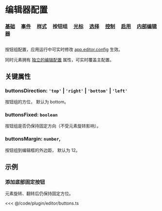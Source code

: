 <script setup>
import Case from '/component/Case.vue'
</script>

# 编辑器配置

### [基础](/plugin/in/editor/config/base.md) &nbsp; &nbsp; [事件](/plugin/in/editor/config/event.md) &nbsp; &nbsp; [样式](/plugin/in/editor/config/style.md) &nbsp; &nbsp; 按钮组 &nbsp; &nbsp; [光标](/plugin/in/editor/config/cursor.md) &nbsp; &nbsp; [选择](/plugin/in/editor/config/select.md) &nbsp; &nbsp; [控制](/plugin/in/editor/config/control.md) &nbsp; &nbsp; [启用](/plugin/in/editor/config/enable.md) &nbsp; &nbsp; [内部编辑器](/plugin/in/editor/config/innerEditor.md)

##

按钮组配置，应用运行中可实时修改 [app.editor.config](/plugin/in/editor/index.md#config-ieditorconfig) 生效。

同时元素拥有 [独立的编辑配置](/reference/UI/editable.md#editconfig-ieditorconfig) 属性，可实时覆盖主配置。

## 关键属性

### buttonsDirection: `'top'` | `'right'` | `'bottom'` | `'left'`

按钮组的方位， 默认为 bottom。

### buttonsFixed: `boolean`

按钮组是否仍保持固定方向（不受元素旋转影响）。

### buttonsMargin: `number`,

按钮组到编辑框的外边距， 默认为 12。

## 示例

<case name="EditorConfig" index=10 x=20 height=180></case>

### 添加底部固定按钮

元素旋转、翻转后仍保持固定方位。

<<< @/code/plugin/editor/buttons.ts
